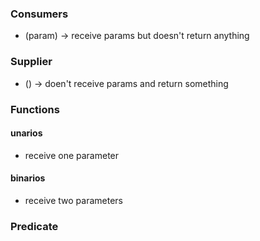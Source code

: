 

### Consumers
- (param) -> receive params but doesn't return anything
### Supplier
- () -> doen't receive params and return something
### Functions
#### unarios
- receive one parameter
#### binarios
- receive two parameters


### Predicate